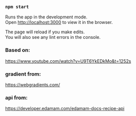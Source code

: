 ### `npm start`

Runs the app in the development mode.\
Open [http://localhost:3000](http://localhost:3000) to view it in the browser.

The page will reload if you make edits.\
You will also see any lint errors in the console.

### Based on:
https://www.youtube.com/watch?v=U9T6YkEDkMo&t=1252s

### gradient from:
https://webgradients.com/

### api from:
https://developer.edamam.com/edamam-docs-recipe-api